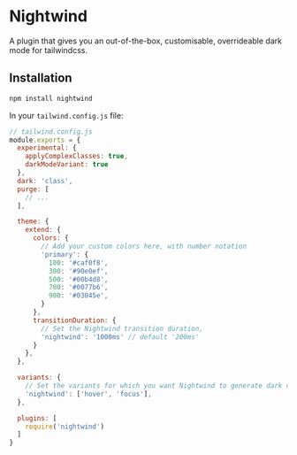 # Nightwind

A plugin that gives you an out-of-the-box, customisable, overrideable dark mode for tailwindcss.

## Installation

```sh
npm install nightwind
```

In your `tailwind.config.js` file:

```js
// tailwind.config.js
module.exports = {
  experimental: {
    applyComplexClasses: true,
    darkModeVariant: true
  },
  dark: 'class',
  purge: [
    // ...
  ],

  theme: {
    extend: {
      colors: {
        // Add your custom colors here, with number notation
        'primary': {
          100: '#caf0f8',
          300: '#90e0ef',
          500: '#00b4d8',
          700: '#0077b6',
          900: '#03045e',
        }
      },
      transitionDuration: {
        // Set the Nightwind transition duration,
        'nightwind': '1000ms' // default '200ms'
      }
    },
  },

  variants: {
    // Set the variants for which you want Nightwind to generate dark classes
    'nightwind': ['hover', 'focus'],
  },

  plugins: [
    require('nightwind')
  ]
}
```
